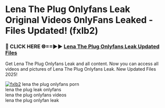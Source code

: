# Lena The Plug Onlyfans Leak Original Videos 0nlyFans Leaked - Files Updated! (fxlb2)

<h3>🔴 CLICK HERE 🌐==►► <a href="https://tinyurl.com/2wckxsce" rel="nofollow">Lena The Plug Onlyfans Leak Updated Files</a></h3>

Get Lena The Plug Onlyfans Leak and all content. Now you can access all videos and pictures of Lena The Plug Onlyfans Leak. New Updated Files 2025!

[![fxlb2](https://i.imgur.com/AFduVYN.gif)](https://tinyurl.com/2wckxsce)
lena the plug onlyfans porn<br>
lena the plug leak onlyfans<br>
lena the plug onlyfans videos<br>
lena the plug onlyfan leak